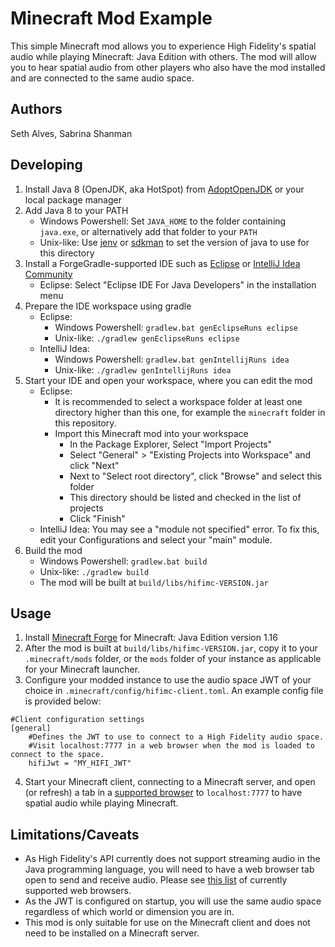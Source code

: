 # Minecraft Mod Example

This simple Minecraft mod allows you to experience High Fidelity's spatial audio while playing Minecraft: Java Edition with others. The mod will allow you to hear spatial audio from other players who also have the mod installed and are connected to the same audio space.

## Authors

Seth Alves, Sabrina Shanman

## Developing

1. Install Java 8 (OpenJDK, aka HotSpot) from [AdoptOpenJDK](https://adoptopenjdk.net/) or your local package manager
2. Add Java 8 to your PATH
    - Windows Powershell: Set `JAVA_HOME` to the folder containing `java.exe`, or alternatively add that folder to your `PATH`
    - Unix-like: Use [jenv](https://www.jenv.be/) or [sdkman](https://sdkman.io/) to set the version of java to use for this directory
3. Install a ForgeGradle-supported IDE such as [Eclipse](https://www.eclipse.org/getting_started/) or [IntelliJ Idea Community](https://www.jetbrains.com/idea/)
    - Eclipse: Select "Eclipse IDE For Java Developers" in the installation menu
4. Prepare the IDE workspace using gradle
    - Eclipse:
        - Windows Powershell: `gradlew.bat genEclipseRuns eclipse`
        - Unix-like: `./gradlew genEclipseRuns eclipse`
    - IntelliJ Idea:
        - Windows Powershell: `gradlew.bat genIntellijRuns idea`
        - Unix-like: `./gradlew genIntellijRuns idea`
5. Start your IDE and open your workspace, where you can edit the mod
    - Eclipse:
        - It is recommended to select a workspace folder at least one directory higher than this one, for example the `minecraft` folder in this repository.
        - Import this Minecraft mod into your workspace
            - In the Package Explorer, Select "Import Projects"
            - Select "General" > "Existing Projects into Workspace" and click "Next"
            - Next to "Select root directory", click "Browse" and select this folder
            - This directory should be listed and checked in the list of projects
            - Click "Finish"
    - IntelliJ Idea: You may see a "module not specified" error. To fix this, edit your Configurations and select your "main" module.
6. Build the mod
    - Windows Powershell: `gradlew.bat build`
    - Unix-like: `./gradlew build`
    - The mod will be built at `build/libs/hifimc-VERSION.jar`

## Usage

1. Install [Minecraft Forge](https://files.minecraftforge.net/) for Minecraft: Java Edition version 1.16
2. After the mod is built at `build/libs/hifimc-VERSION.jar`, copy it to your `.minecraft/mods` folder, or the `mods` folder of your instance as applicable for your Minecraft launcher.
3. Configure your modded instance to use the audio space JWT of your choice in `.minecraft/config/hifimc-client.toml`. An example config file is provided below:
```
#Client configuration settings
[general]
    #Defines the JWT to use to connect to a High Fidelity audio space.
    #Visit localhost:7777 in a web browser when the mod is loaded to connect to the space.
    hifiJwt = "MY_HIFI_JWT"
```
4. Start your Minecraft client, connecting to a Minecraft server, and open (or refresh) a tab in a [supported browser](https://caniuse.com/?search=webrtc) to `localhost:7777` to have spatial audio while playing Minecraft.

## Limitations/Caveats

- As High Fidelity's API currently does not support streaming audio in the Java programming language, you will need to have a web browser tab open to send and receive audio. Please see [this list](https://www.highfidelity.com/knowledge/what-devices-are-compatible) of currently supported web browsers.
- As the JWT is configured on startup, you will use the same audio space regardless of which world or dimension you are in.
- This mod is only suitable for use on the Minecraft client and does not need to be installed on a Minecraft server.

